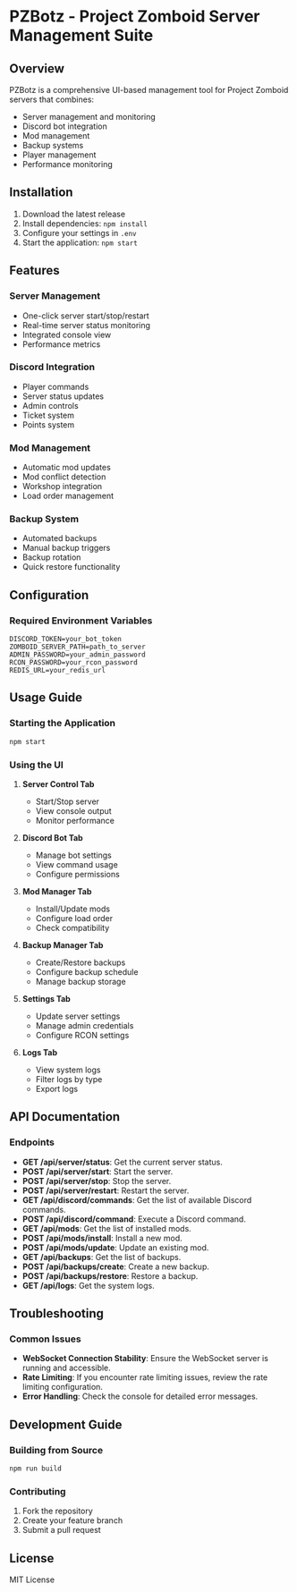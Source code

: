 # PZBotz - Project Zomboid Server Management Suite

## Overview
PZBotz is a comprehensive UI-based management tool for Project Zomboid servers that combines:
- Server management and monitoring
- Discord bot integration
- Mod management
- Backup systems
- Player management
- Performance monitoring

## Installation
1. Download the latest release
2. Install dependencies: `npm install`
3. Configure your settings in `.env`
4. Start the application: `npm start`

## Features
### Server Management
- One-click server start/stop/restart
- Real-time server status monitoring
- Integrated console view
- Performance metrics

### Discord Integration
- Player commands
- Server status updates
- Admin controls
- Ticket system
- Points system

### Mod Management
- Automatic mod updates
- Mod conflict detection
- Workshop integration
- Load order management

### Backup System
- Automated backups
- Manual backup triggers
- Backup rotation
- Quick restore functionality

## Configuration
### Required Environment Variables
```env
DISCORD_TOKEN=your_bot_token
ZOMBOID_SERVER_PATH=path_to_server
ADMIN_PASSWORD=your_admin_password
RCON_PASSWORD=your_rcon_password
REDIS_URL=your_redis_url
```

## Usage Guide
### Starting the Application
```bash
npm start
```

### Using the UI
1. **Server Control Tab**
   - Start/Stop server
   - View console output
   - Monitor performance

2. **Discord Bot Tab**
   - Manage bot settings
   - View command usage
   - Configure permissions

3. **Mod Manager Tab**
   - Install/Update mods
   - Configure load order
   - Check compatibility

4. **Backup Manager Tab**
   - Create/Restore backups
   - Configure backup schedule
   - Manage backup storage

5. **Settings Tab**
   - Update server settings
   - Manage admin credentials
   - Configure RCON settings

6. **Logs Tab**
   - View system logs
   - Filter logs by type
   - Export logs

## API Documentation
### Endpoints
- **GET /api/server/status**: Get the current server status.
- **POST /api/server/start**: Start the server.
- **POST /api/server/stop**: Stop the server.
- **POST /api/server/restart**: Restart the server.
- **GET /api/discord/commands**: Get the list of available Discord commands.
- **POST /api/discord/command**: Execute a Discord command.
- **GET /api/mods**: Get the list of installed mods.
- **POST /api/mods/install**: Install a new mod.
- **POST /api/mods/update**: Update an existing mod.
- **GET /api/backups**: Get the list of backups.
- **POST /api/backups/create**: Create a new backup.
- **POST /api/backups/restore**: Restore a backup.
- **GET /api/logs**: Get the system logs.

## Troubleshooting
### Common Issues
- **WebSocket Connection Stability**: Ensure the WebSocket server is running and accessible.
- **Rate Limiting**: If you encounter rate limiting issues, review the rate limiting configuration.
- **Error Handling**: Check the console for detailed error messages.

## Development Guide
### Building from Source
```bash
npm run build
```

### Contributing
1. Fork the repository
2. Create your feature branch
3. Submit a pull request

## License
MIT License
